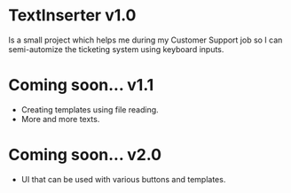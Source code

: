 # TextInserter v1.0
Is a small project which helps me during my Customer Support job so I can semi-automize the ticketing system using keyboard inputs. 

# Coming soon... v1.1
- Creating templates using file reading.
- More and more texts.

# Coming soon... v2.0
- UI that can be used with various buttons and templates.
